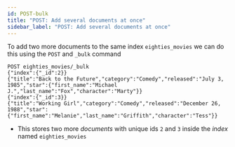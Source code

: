 ```yaml
---
id: POST-bulk
title: "POST: Add several documents at once"
sidebar_label: "POST: Add several documents at once"
---
```


To add two more documents to the same index `eighties_movies` we can do this using the `POST` and `_bulk` command

```
POST eighties_movies/_bulk
{"index":{"_id":2}}
{"title":"Back to the Future","category":"Comedy","released":"July 3, 1985","star":{"first_name":"Michael J.","last_name":"Fox","character":"Marty"}}
{"index":{"_id":3}}
{"title":"Working Girl","category":"Comedy","released":"December 26, 1988","star":{"first_name":"Melanie","last_name":"Griffith","character":"Tess"}}
```

- This stores two more _documents_ with unique ids `2` and `3` inside the _index_ named `eighties_movies`
